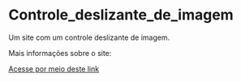 # Controle_deslizante_de_imagem

Um site com um controle deslizante de imagem.

Mais informações sobre o site:

<a href="https://github.com/vitorborqge/Controle_deslizante_de_imagem-">Acesse por meio deste link
<a>
